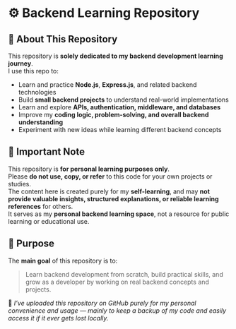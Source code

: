 # ⚙️ Backend Learning Repository

## 📌 About This Repository
This repository is **solely dedicated to my backend development learning journey**.  
I use this repo to:

- Learn and practice **Node.js**, **Express.js**, and related backend technologies  
- Build **small backend projects** to understand real-world implementations  
- Learn and explore **APIs, authentication, middleware, and databases**  
- Improve my **coding logic, problem-solving, and overall backend understanding**  
- Experiment with new ideas while learning different backend concepts  

## 🚫 Important Note
This repository is **for personal learning purposes only**.  
Please **do not use, copy, or refer** to this code for your own projects or studies.  
The content here is created purely for my **self-learning**, and may **not provide valuable insights, structured explanations, or reliable learning references** for others.  
It serves as my **personal backend learning space**, not a resource for public learning or educational use.  

## 🎯 Purpose
The **main goal** of this repository is to:  
> Learn backend development from scratch, build practical skills, and grow as a developer by working on real backend concepts and projects.

💾 *I’ve uploaded this repository on GitHub purely for my personal convenience and usage — mainly to keep a backup of my code and easily access it if it ever gets lost locally.*
